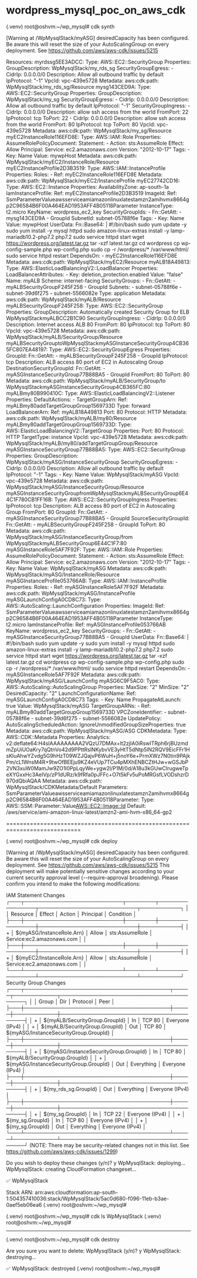 # wordpress_mysql_poc_on_aws_cdk

(.venv) root@oshvm:~/wp_mysql# cdk synth

[Warning at /WpMysqlStack/myASG] desiredCapacity has been configured. Be aware this will reset the size of your AutoScalingGroup on every deployment. See https://github.com/aws/aws-cdk/issues/5215

Resources:
  myrdssg5EE3ADCC:
    Type: AWS::EC2::SecurityGroup
    Properties:
      GroupDescription: WpMysqlStack/my_rds_sg
      SecurityGroupEgress:
        - CidrIp: 0.0.0.0/0
          Description: Allow all outbound traffic by default
          IpProtocol: "-1"
      VpcId: vpc-439e5728
    Metadata:
      aws:cdk:path: WpMysqlStack/my_rds_sg/Resource
  mysg143CED9A:
    Type: AWS::EC2::SecurityGroup
    Properties:
      GroupDescription: WpMysqlStack/my_sg
      SecurityGroupEgress:
        - CidrIp: 0.0.0.0/0
          Description: Allow all outbound traffic by default
          IpProtocol: "-1"
      SecurityGroupIngress:
        - CidrIp: 0.0.0.0/0
          Description: allow ssh access from the world
          FromPort: 22
          IpProtocol: tcp
          ToPort: 22
        - CidrIp: 0.0.0.0/0
          Description: allow ssh access from the world
          FromPort: 80
          IpProtocol: tcp
          ToPort: 80
      VpcId: vpc-439e5728
    Metadata:
      aws:cdk:path: WpMysqlStack/my_sg/Resource
  myEC2InstanceRole116EFD8E:
    Type: AWS::IAM::Role
    Properties:
      AssumeRolePolicyDocument:
        Statement:
          - Action: sts:AssumeRole
            Effect: Allow
            Principal:
              Service: ec2.amazonaws.com
        Version: "2012-10-17"
      Tags:
        - Key: Name
          Value: mywpHost
    Metadata:
      aws:cdk:path: WpMysqlStack/myEC2/InstanceRole/Resource
  myEC2InstanceProfile2D3B3519:
    Type: AWS::IAM::InstanceProfile
    Properties:
      Roles:
        - Ref: myEC2InstanceRole116EFD8E
    Metadata:
      aws:cdk:path: WpMysqlStack/myEC2/InstanceProfile
  myEC27742CD16:
    Type: AWS::EC2::Instance
    Properties:
      AvailabilityZone: ap-south-1a
      IamInstanceProfile:
        Ref: myEC2InstanceProfile2D3B3519
      ImageId:
        Ref: SsmParameterValueawsserviceamiamazonlinuxlatestamzn2amihvmx8664gp2C96584B6F00A464EAD1953AFF4B05118Parameter
      InstanceType: t2.micro
      KeyName: wordpress_ec2_key
      SecurityGroupIds:
        - Fn::GetAtt:
            - mysg143CED9A
            - GroupId
      SubnetId: subnet-05788f6e
      Tags:
        - Key: Name
          Value: mywpHost
      UserData:
        Fn::Base64: |
          #!/bin/bash
          sudo yum update -y
          sudo yum install -y mysql httpd
          sudo amazon-linux-extras install -y lamp-mariadb10.2-php7.2 php7.2
          sudo service httpd start
          wget https://wordpress.org/latest.tar.gz
          tar -xzf latest.tar.gz
          cd wordpress
          cp wp-config-sample.php wp-config.php
          sudo cp -r /wordpress/* /var/www/html/
          sudo service httpd restart
    DependsOn:
      - myEC2InstanceRole116EFD8E
    Metadata:
      aws:cdk:path: WpMysqlStack/myEC2/Resource
  myALB18A49813:
    Type: AWS::ElasticLoadBalancingV2::LoadBalancer
    Properties:
      LoadBalancerAttributes:
        - Key: deletion_protection.enabled
          Value: "false"
      Name: myALB
      Scheme: internet-facing
      SecurityGroups:
        - Fn::GetAtt:
            - myALBSecurityGroupF245F258
            - GroupId
      Subnets:
        - subnet-05788f6e
        - subnet-39d6f275
        - subnet-5566082e
      Type: application
    Metadata:
      aws:cdk:path: WpMysqlStack/myALB/Resource
  myALBSecurityGroupF245F258:
    Type: AWS::EC2::SecurityGroup
    Properties:
      GroupDescription: Automatically created Security Group for ELB WpMysqlStackmyALBCC2B1C90
      SecurityGroupIngress:
        - CidrIp: 0.0.0.0/0
          Description: Internet access ALB 80
          FromPort: 80
          IpProtocol: tcp
          ToPort: 80
      VpcId: vpc-439e5728
    Metadata:
      aws:cdk:path: WpMysqlStack/myALB/SecurityGroup/Resource
  myALBSecurityGrouptoWpMysqlStackmyASGInstanceSecurityGroup4CB365FC807EA48197:
    Type: AWS::EC2::SecurityGroupEgress
    Properties:
      GroupId:
        Fn::GetAtt:
          - myALBSecurityGroupF245F258
          - GroupId
      IpProtocol: tcp
      Description: ALB access 80 port of EC2 in Autoscaling Group
      DestinationSecurityGroupId:
        Fn::GetAtt:
          - myASGInstanceSecurityGroup77B88BA5
          - GroupId
      FromPort: 80
      ToPort: 80
    Metadata:
      aws:cdk:path: WpMysqlStack/myALB/SecurityGroup/to WpMysqlStackmyASGInstanceSecurityGroup4CB365FC:80
  myALBmy80B990410C:
    Type: AWS::ElasticLoadBalancingV2::Listener
    Properties:
      DefaultActions:
        - TargetGroupArn:
            Ref: myALBmy80addTargetGroupGroup1569733D
          Type: forward
      LoadBalancerArn:
        Ref: myALB18A49813
      Port: 80
      Protocol: HTTP
    Metadata:
      aws:cdk:path: WpMysqlStack/myALB/my80/Resource
  myALBmy80addTargetGroupGroup1569733D:
    Type: AWS::ElasticLoadBalancingV2::TargetGroup
    Properties:
      Port: 80
      Protocol: HTTP
      TargetType: instance
      VpcId: vpc-439e5728
    Metadata:
      aws:cdk:path: WpMysqlStack/myALB/my80/addTargetGroupGroup/Resource
  myASGInstanceSecurityGroup77B88BA5:
    Type: AWS::EC2::SecurityGroup
    Properties:
      GroupDescription: WpMysqlStack/myASG/InstanceSecurityGroup
      SecurityGroupEgress:
        - CidrIp: 0.0.0.0/0
          Description: Allow all outbound traffic by default
          IpProtocol: "-1"
      Tags:
        - Key: Name
          Value: WpMysqlStack/myASG
      VpcId: vpc-439e5728
    Metadata:
      aws:cdk:path: WpMysqlStack/myASG/InstanceSecurityGroup/Resource
  myASGInstanceSecurityGroupfromWpMysqlStackmyALBSecurityGroup6E44C1F780CB1FF16B:
    Type: AWS::EC2::SecurityGroupIngress
    Properties:
      IpProtocol: tcp
      Description: ALB access 80 port of EC2 in Autoscaling Group
      FromPort: 80
      GroupId:
        Fn::GetAtt:
          - myASGInstanceSecurityGroup77B88BA5
          - GroupId
      SourceSecurityGroupId:
        Fn::GetAtt:
          - myALBSecurityGroupF245F258
          - GroupId
      ToPort: 80
    Metadata:
      aws:cdk:path: WpMysqlStack/myASG/InstanceSecurityGroup/from WpMysqlStackmyALBSecurityGroup6E44C1F7:80
  myASGInstanceRole5AF7F92F:
    Type: AWS::IAM::Role
    Properties:
      AssumeRolePolicyDocument:
        Statement:
          - Action: sts:AssumeRole
            Effect: Allow
            Principal:
              Service: ec2.amazonaws.com
        Version: "2012-10-17"
      Tags:
        - Key: Name
          Value: WpMysqlStack/myASG
    Metadata:
      aws:cdk:path: WpMysqlStack/myASG/InstanceRole/Resource
  myASGInstanceProfile053766AB:
    Type: AWS::IAM::InstanceProfile
    Properties:
      Roles:
        - Ref: myASGInstanceRole5AF7F92F
    Metadata:
      aws:cdk:path: WpMysqlStack/myASG/InstanceProfile
  myASGLaunchConfigA0CD8C73:
    Type: AWS::AutoScaling::LaunchConfiguration
    Properties:
      ImageId:
        Ref: SsmParameterValueawsserviceamiamazonlinuxlatestamzn2amihvmx8664gp2C96584B6F00A464EAD1953AFF4B05118Parameter
      InstanceType: t2.micro
      IamInstanceProfile:
        Ref: myASGInstanceProfile053766AB
      KeyName: wordpress_ec2_key
      SecurityGroups:
        - Fn::GetAtt:
            - myASGInstanceSecurityGroup77B88BA5
            - GroupId
      UserData:
        Fn::Base64: |
          #!/bin/bash
          sudo yum update -y
          sudo yum install -y mysql httpd
          sudo amazon-linux-extras install -y lamp-mariadb10.2-php7.2 php7.2
          sudo service httpd start
          wget https://wordpress.org/latest.tar.gz
          tar -xzf latest.tar.gz
          cd wordpress
          cp wp-config-sample.php wp-config.php
          sudo cp -r /wordpress/* /var/www/html/
          sudo service httpd restart
    DependsOn:
      - myASGInstanceRole5AF7F92F
    Metadata:
      aws:cdk:path: WpMysqlStack/myASG/LaunchConfig
  myASG6C9F5AC0:
    Type: AWS::AutoScaling::AutoScalingGroup
    Properties:
      MaxSize: "2"
      MinSize: "2"
      DesiredCapacity: "2"
      LaunchConfigurationName:
        Ref: myASGLaunchConfigA0CD8C73
      Tags:
        - Key: Name
          PropagateAtLaunch: true
          Value: WpMysqlStack/myASG
      TargetGroupARNs:
        - Ref: myALBmy80addTargetGroupGroup1569733D
      VPCZoneIdentifier:
        - subnet-05788f6e
        - subnet-39d6f275
        - subnet-5566082e
    UpdatePolicy:
      AutoScalingScheduledAction:
        IgnoreUnmodifiedGroupSizeProperties: true
    Metadata:
      aws:cdk:path: WpMysqlStack/myASG/ASG
  CDKMetadata:
    Type: AWS::CDK::Metadata
    Properties:
      Analytics: v2:deflate64:H4sIAAAAAAAAA2VQzU7DMAx+lt2zjIA0iRswITRph6rjBUzmdmZpUiUOaKry7qQtnVo42d9PPttRslNKybvVE3yHtT5dNtp5lN2RQV9EicFFr1HsKluAhwYZvdg5G9hHzT09WZJQajvP6WuH+j5noY6e+PrmXWz7N0tin9PAjkPm/cL1WnsM4R+9twOfBEEju9KZ4eVUp7TCu4pMXhENBCZtHJw+wGSJbP2VN3xuW0MamJw9ZO1l0PpLqyWe+ygw2l/P1M/0d/A18u3kGUwCIrugweTpeXYGxxHc3AeIVp/zP1dURz/k9fRfa0pJFFc+O7t5kFv5uPoMRGsfLVODshzrD970dQbiAQAA
    Metadata:
      aws:cdk:path: WpMysqlStack/CDKMetadata/Default
Parameters:
  SsmParameterValueawsserviceamiamazonlinuxlatestamzn2amihvmx8664gp2C96584B6F00A464EAD1953AFF4B05118Parameter:
    Type: AWS::SSM::Parameter::Value<AWS::EC2::Image::Id>
    Default: /aws/service/ami-amazon-linux-latest/amzn2-ami-hvm-x86_64-gp2
	
============================================================================

(.venv) root@oshvm:~/wp_mysql# cdk deploy

[Warning at /WpMysqlStack/myASG] desiredCapacity has been configured. Be aware this will reset the size of your AutoScalingGroup on every deployment. See https://github.com/aws/aws-cdk/issues/5215
This deployment will make potentially sensitive changes according to your current security approval level (--require-approval broadening).
Please confirm you intend to make the following modifications:

IAM Statement Changes
┌───┬───────────────────────────┬────────┬────────────────┬───────────────────────────┬───────────┐
│   │ Resource                  │ Effect │ Action         │ Principal                 │ Condition │
├───┼───────────────────────────┼────────┼────────────────┼───────────────────────────┼───────────┤
│ + │ ${myASG/InstanceRole.Arn} │ Allow  │ sts:AssumeRole │ Service:ec2.amazonaws.com │           │
├───┼───────────────────────────┼────────┼────────────────┼───────────────────────────┼───────────┤
│ + │ ${myEC2/InstanceRole.Arn} │ Allow  │ sts:AssumeRole │ Service:ec2.amazonaws.com │           │
└───┴───────────────────────────┴────────┴────────────────┴───────────────────────────┴───────────┘
Security Group Changes
┌───┬────────────────────────────────────────┬─────┬────────────┬────────────────────────────────────────┐
│   │ Group                                  │ Dir │ Protocol   │ Peer                                   │
├───┼────────────────────────────────────────┼─────┼────────────┼────────────────────────────────────────┤
│ + │ ${myALB/SecurityGroup.GroupId}         │ In  │ TCP 80     │ Everyone (IPv4)                        │
│ + │ ${myALB/SecurityGroup.GroupId}         │ Out │ TCP 80     │ ${myASG/InstanceSecurityGroup.GroupId} │
├───┼────────────────────────────────────────┼─────┼────────────┼────────────────────────────────────────┤
│ + │ ${myASG/InstanceSecurityGroup.GroupId} │ In  │ TCP 80     │ ${myALB/SecurityGroup.GroupId}         │
│ + │ ${myASG/InstanceSecurityGroup.GroupId} │ Out │ Everything │ Everyone (IPv4)                        │
├───┼────────────────────────────────────────┼─────┼────────────┼────────────────────────────────────────┤
│ + │ ${my_rds_sg.GroupId}                   │ Out │ Everything │ Everyone (IPv4)                        │
├───┼────────────────────────────────────────┼─────┼────────────┼────────────────────────────────────────┤
│ + │ ${my_sg.GroupId}                       │ In  │ TCP 22     │ Everyone (IPv4)                        │
│ + │ ${my_sg.GroupId}                       │ In  │ TCP 80     │ Everyone (IPv4)                        │
│ + │ ${my_sg.GroupId}                       │ Out │ Everything │ Everyone (IPv4)                        │
└───┴────────────────────────────────────────┴─────┴────────────┴────────────────────────────────────────┘
(NOTE: There may be security-related changes not in this list. See https://github.com/aws/aws-cdk/issues/1299)

Do you wish to deploy these changes (y/n)? y
WpMysqlStack: deploying...
WpMysqlStack: creating CloudFormation changeset...

 ✅  WpMysqlStack

Stack ARN:
arn:aws:cloudformation:ap-south-1:504357410036:stack/WpMysqlStack/5ac0d680-f096-11eb-b3ae-0aef5eb06ea6
(.venv) root@oshvm:~/wp_mysql#

(.venv) root@oshvm:~/wp_mysql# cdk ls
WpMysqlStack
(.venv) root@oshvm:~/wp_mysql#

************************
(.venv) root@oshvm:~/wp_mysql# cdk destroy

Are you sure you want to delete: WpMysqlStack (y/n)? y
WpMysqlStack: destroying...

 ✅  WpMysqlStack: destroyed
(.venv) root@oshvm:~/wp_mysql#

